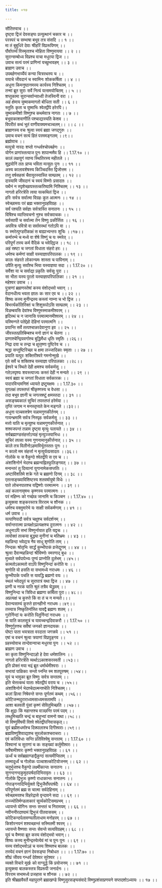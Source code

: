 ```yaml
---
title: ०१७

---
```

सौतिरुवाच ।।  
दृष्ट्वा द्विजं देवसङ्घः प्रत्युत्थानं चकार च ।।  
परस्परं च सम्भाषा बभूव तत्र संसदि ।। १ ।।  
मा तं बुबुधिरे देवाः श्रीहरिं विप्ररूपिणम् ।।  
पौर्वापर्य्यं विस्मृताश्च मोहिता विष्णुमायया ।। २ ।।  
सुरान्सम्बोध्य विप्रश्च वाचा मधुरया द्विज ।।  
उवाच सत्यं परमं प्राणिनां यच्छुभावहम् ।। ३ ।।  
ब्राह्मण उवाच ।।  
उपबर्हणभार्य्येयं कन्या चित्ररथस्य च ।।  
ययाचे जीवदानं च स्वामिनः शोककर्षिता ।। ४ ।।  
अधुना किमनुष्ठानमस्य कार्यस्य निश्चितम् ।।  
तन्मां ब्रूत सुराः सर्वे नित्यं यत्समयोचितम् ।। ५ ।।  
शप्तुकामा सुरान्सर्वान्साध्वी तेजस्विनी वरा ।।  
अहं क्षेमाय युष्माकमागतो बोधिता सती ।। ६ ।।  
स्तुतिः कृता च युष्माभिः श्वेतद्वीपे हरेरपि।।  
युष्माकमीशो विष्णुश्च कथमेवात्र नागतः ।। ७ ।।  
बभूवाकाशवाणीति पश्चाद्यास्यति केशव ।।  
विपरीतं कथं भूतं वाणीवाक्यमचञ्चलम्।। ।। ८ ।।  
ब्राह्मणस्य वचः श्रुत्वा स्वयं ब्रह्मा जगद्गुरुः ।।  
उवाच वचनं सत्यं हितं परममङ्गलम् ।।९।।  
ब्रह्मोवाच ।।  
मत्पुत्रो नारदः शप्तो गन्धर्वश्चोपबर्हणः ।।  
योगेन प्राणांस्तत्याज पुनः शापान्ममैव हि ।। 1.17.१० ।।  
कालं लक्षयुगं व्याप्य स्थितिरस्य महीतले ।।  
शूद्रयोनिं ततः प्राप्य भविता मत्सुतः पुनः ।। ११ ।।  
अस्य कालावशेषस्य किञ्चिदस्ति द्विजोत्तम ।।  
तत्तु वर्षसहस्रं चैवायुरस्यास्ति साम्प्रतम् ।। १२ ।।  
दास्यामि जीवदानं च स्वयं विष्णोः प्रसादतः ।।  
यथैनं न स्पृशेच्छापस्तत्करिष्यामि निश्चितम् ।। १३ ।।  
नागतो हरिरत्रेति त्वया यत्कथितं द्विज ।।  
हरिः सर्वत्र सर्वात्मा विग्रहः कुत आत्मनः ।। १४ ।।  
स्वेच्छामयः परं ब्रह्म भक्तानुग्रहविग्रहः ।।  
सर्वं पश्यति सर्वज्ञः सर्वत्रास्ति सनातनः ।। १५ ।।  
विषिश्च व्याप्तिवचनो नुश्च सर्वत्रवाचकः ।।  
सर्वव्यापी च सर्वात्मा तेन विष्णुः प्रकीर्त्तितः ।। १६ ।।  
अपवित्रः पवित्रो वा सर्वावस्थां गतोऽपि वा ।।  
यः स्मरेत्पुण्डरीकाक्षं स बाह्याभ्यन्तरः शुचिः ।।१७।।  
कर्मारम्भे च मध्ये वा शेषे विष्णुं च यः स्मरेत् ।।  
परिपूर्णं तस्य कर्म वैदिकं च भवेद्द्विज ।। १८ ।।  
अहं स्रष्टा च जगतां विधाता संहरो हरः ।।  
धर्मश्च कर्मणां साक्षी यस्याज्ञापरिपालकः ।। १९ ।।  
कालः संहरते लोकान्यमः शास्ता च पापिनाम् ।।  
उपैति मृत्युः सर्वांश्च भिया यस्याज्ञया सदा ।। 1.17.२० ।।  
सर्वेशा या च सर्वाद्या प्रकृतिः सर्वसूः पुरा ।।  
सा भीता यस्य पुरतो यस्याज्ञापरिपालिका ।। २१ ।।  
महेश्वर उवाच ।।  
पुत्राणां ब्रह्मणस्तेषां कस्य वंशोद्भवो भवान् ।।  
वेदानधीत्य भवता ज्ञातः कः सार एव च ।। २२ ।।  
शिष्यः कस्य मुनीन्द्रस्य कस्त्वं नाम्ना च भो द्विज ।।  
बिभर्त्त्यर्कातिरिक्तं च शिशुरूपोऽसि साम्प्रतम् ।। २३ ।।  
विडम्बयसि देवांश्च विष्णुमस्माकमीश्वरम् ।।  
हृदिस्थं च न जानासि परमात्मानमीश्वरम् ।। २४ ।।  
यस्मिन्गते पतेद्देहो देहिनां परमात्मनि ।।  
प्रयान्ति सर्वे तत्पश्चान्नरदेवानुगा इव ।। २५ ।।  
जीवस्तत्प्रतिबिम्बश्च मनो ज्ञानं च चेतना ।।  
प्राणाश्चेन्द्रियवर्गाश्च बुद्धिर्मेधा धृतिः स्मृतिः ।।२६।।  
निद्रा दया च तन्द्रा च क्षुत्तृष्णा पुष्टिरेव च ।।  
श्रद्धा सन्तुष्टिरिच्छा च क्षमा लज्जादिकाः स्मृताः ।। २७ ।।  
प्रयाति यत्पुरः शक्तिरीश्वरे गमनोन्मुखे ।।  
एते सर्वे च शक्तिश्च यस्याज्ञा परिपालकाः ।।२८।।  
ईश्वरे च स्थिते देही क्षमश्च सर्वकर्मसु ।।  
गतेऽस्पृश्यः शवस्त्याज्यः कस्तं देही न मन्यते ।। २९ ।।  
स्वयं ब्रह्मा च जगतां विधाता सर्वकारकः ।।  
पादारविन्दमनिशं ध्यायते द्रष्टुमक्षमः ।। 1.17.३० ।।  
युगलक्षं तपस्तप्तं श्रीकृष्णस्य च वेधसा ।।  
तदा बभूव ज्ञानी च जगत्स्रष्टुं क्षमस्तदा ।। ३१ ।।  
असङ्ख्यकालं सुचिरं तपस्तप्तं हरेर्मया ।।  
तृप्तिं जगाम न मनस्तृप्यते केन मङ्गले ।।३२।।  
अधुना पञ्चवक्त्रेण यन्नामगुणकीर्तनम् ।।  
गायन्भ्रमामि सर्वत्र निस्पृहः सर्वकर्मसु ।। ३३ ।।  
मत्तो याति च मृत्युश्च यन्नामगुणकीर्त्तनात् ।।  
शश्वजपन्तं तन्नाम दृष्ट्वा मृत्युः पलायते ।। ३४ ।।  
सर्वब्रह्माण्डसंहर्त्ताऽप्यहं मृत्युञ्जयाभिधः ।।  
सुचिरं तपसा यस्य गुणनामानुकीर्त्तनात् ।। ३५ ।।  
काले तत्र विलीनोऽहमाविर्भूतस्ततः पुनः ।।  
न कालो मम संहर्त्ता न मृत्युर्यत्प्रसादतः ।।३६।।  
गोलोके यः स वैकुण्ठे श्वेतद्वीपे स एव च ।।  
अंशांशिनोर्न भेदश्च ब्रह्मन्वह्निस्फुलिङ्गवत् ।। ३७ ।।  
मन्वन्तरं तु दिव्यानां युगानामेकसप्ततिः ।।  
अष्टाविंशतिमे शक्रे गते च ब्रह्मणो दिनम् ।। ३८ ।।  
एतत्सङ्ख्याविशिष्टस्य शतवर्षायुषो विधेः ।।  
पाते लोचनपातश्च यद्विष्णोः परमात्मनः ।। ३९ ।।  
अहं कलानामृषभः कृष्णस्य परमात्मनः ।।  
परं महिम्नः को गच्छेन्न जानामि च किञ्चन ।। 1.17.४० ।।  
इत्युक्त्वा शङ्करस्तत्र विरराम च शौनक ।।  
धर्मश्च वक्तुमारेभे यः साक्षी सर्वकर्मणाम् ।। ४१ ।।  
धर्म उवाच ।।  
यत्पाणिपादौ सर्वत्र चक्षुश्च सर्वदर्शनम् ।।  
सर्वान्तरात्मा प्रत्यक्षोऽप्रत्यक्षश्च दुरात्मनः ।। ४२ ।।  
अधुनाऽपि सभां विष्णुर्नायात इति यद्वचः ।।  
त्वयोक्तं तत्कया बुद्ध्या मुनीनां च मतिभ्रमः ।। ४३ ।।  
महन्निन्दा भवेद्यत्र नैव साधु शृणोति ताम् ।।  
निन्दकः श्रोतृभिः सार्द्धं कुम्भीपाकं व्रजेद्युगम् ।। ४४ ।।  
श्रुत्वा दैवान्महन्निन्दां श्रीविष्णोः स्मरणाद् बुधः ।।  
मुच्यते सर्वपापेभ्यः पुण्यं प्राप्नोति दुर्लभम् ।।४५।।  
कामतोऽकामतो वाऽपि विष्णुनिन्दां करोति यः ।।  
शृणोति यो हसति वा सभामध्ये नराधमः ।। ४६ ।।  
कुम्भीपाके पचति स यावद्धि ब्रह्मणो वयः ।।  
स्थलं भवेदपूतं च सुरापात्रं यथा द्विज ।। ४७ ।।  
प्राणी च नरकं याति श्रुतं तत्रैव चेद्ध्रुवम् ।।  
विष्णुनिन्दा च त्रिविधा ब्रह्मणा कथिता पुरा।। ४८।।  
अप्रत्यक्षं च कुरुते किं वा तं च न मन्यते।।।  
देवान्यसाम्यं कुरुते ज्ञानहीनो नराधमः।।४९।।  
तस्यात्र निष्कृतिर्नास्ति यावद्वै ब्रह्मणः शतम् ।।  
गुरोर्निन्दां यः करोति पितुर्निन्दां नराधमः ।।  
स याति कालसूत्रं च यावच्चन्द्रदिवाकरौ ।। 1.17.५० ।।  
विष्णुर्गुरुश्च सर्वेषां जनको ज्ञानदायकः ।।  
पोष्टा पाता भयत्राता वरदाता जगत्त्रये ।। ५१ ।।  
एषां च वचनं श्रुत्वा त्रयाणां विप्रपुङ्गव ।।  
प्रहस्योवाच तान्देवान्वाचा मधुरया पुनः ।। ५२ ।।  
ब्राह्मण उवाच ।।  
का कृता विष्णुनिन्दाऽहो हे देवा धर्मशालिनः ।।  
नागतो हरिरत्रेति व्यर्थाऽऽकाशसरस्वती ।।५३।।  
इति प्रोक्तं मया भद्रं ब्रूत धर्मार्थमीश्वराः ।।  
सभायां पाक्षिकाः सन्तो घ्नन्ति स्म शतपूरुषम् ।।५४।।  
यूयं च भावुका ब्रूत विष्णुः सर्वत्र सन्ततम् ।।  
इति चेत्तत्कथं याताः श्वेतद्वीपं वराय च ।।५५।।  
अंशांशिनोर्न भेदश्चेदात्मनश्चेति निश्चितम्।।  
कलां हित्वा निषेवन्ते सन्तः पूर्णतमं कथम् ।।५६।।  
कोटिजन्मदुराराध्यमसाध्यमसतामपि ।।  
आशा बलवती पुंसां कृष्णं सेवितुमिच्छति ।।५७।।  
किं क्षुद्राः किं महान्तश्च वाञ्छन्ति परमं पदम् ।।  
लब्धुमिच्छति चन्द्रं च बाहुभ्यां वामनो यथा।।५८।।  
यो विष्णुर्विषयी विश्वे श्वेतद्वीपनिवासकृत्।।  
यूयं ब्रह्मेशधर्माश्च दिक्पालाश्च दिगीश्वराः।।५९।।  
ब्रह्मविष्णुशिवाद्याश्च सुरलोकाश्चराचराः ।।  
एवं कतिविधाः सन्ति प्रतिविश्वेषु सन्ततम् ।। 1.17.६० ।।  
विश्वानां च सुराणां च कः सङ्ख्यां कर्तुमीश्वरः ।।  
सर्वेषामीश्वरः कृष्णो भक्तानुग्रहविग्रहः ।। ६१ ।।  
ऊर्ध्वं च सर्वब्रह्माण्डाद्वैकुण्ठं सत्यमीप्सितम् ।।  
तस्मादूर्ध्वं च गोलोकः पञ्चाशत्कोटियोजनम् ।। ६२ ।।  
चतुर्भुजश्च वैकुण्ठे लक्ष्मीकान्तः सनातनः ।।  
सुनन्दनन्दकुमुदपार्षदादिभिरावृतः ।। ६३ ।।  
गोलोके द्विभुजः कृष्णो राधाकान्तः सनातनः ।।  
गोपाङ्गनादिभिर्युक्तो द्विभुजैर्वोपपार्षदैः ।। ६४ ।।  
परिपूर्णतमं ब्रह्म स चात्मा सर्वदेहिनाम् ।।  
स्वेच्छामयश्च विहरेद्रासे वृन्दावने सदा ।। ६९ ।।  
तज्ज्योतिर्मण्डलाकारं सूर्य्यकोटिसमप्रभम् ।।  
ध्यायन्ते योगिनः सन्तः सन्ततं च निरामयम् ।। ६६ ।।  
नवीननीरदश्यामं द्विभुजं पीतवाससम् ।।  
कोटिकन्दर्पलावण्यलीलाधाम मनोहरम् ।। ६७ ।।  
किशोरनयनं शश्वच्छान्तं सस्मितमी श्वरम् ।।  
ध्यायन्ते वैष्णवाः सन्तः सेवन्ते सत्यविग्रहम्।। ६८ ।।  
यूयं च वैष्णवा ब्रूत कस्य वंशोद्भवो भवान्।।  
शिष्यः कस्य मुनीन्द्रस्येत्येवं मां च पुनः पुनः ।। ६९ ।।  
यस्य वंशोद्भवोऽहं च यस्य शिष्यश्च बालकः ।।  
तस्येदं वचनं ज्ञानं देवसङ्घा निबोधत ।। ।। 1.17.७० ।।  
शीघ्रं जीवय गन्धर्वं देवेश्वर सुरेश्वर ।।  
व्यक्ते विचारे मूर्खः को वाग्युद्धे किं प्रयोजनम् ।। ७१ ।।  
इत्युक्त्वा बालकस्तत्र विप्ररूपी जनार्दनः ।।  
विरराम सभामध्ये प्रजहास च शौनक ।। ७२ ।।  
इति श्रीब्रह्मवैवर्ते महापुराणे ब्रह्मखण्डे विष्णुसुरसङ्घसंवादे विष्णुप्रशंसाप्रणयने सप्तदशोऽध्यायः ।। १७ ।।